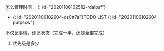 怎么管理时间：
{: id="20201106102512-rdaibsf"}

* {: id="20201106102604-os0tt7a"}TODO LIST
{: id="20201106102604-putpsxw"}

不仅记事情，还记状态（完成一半，还是全部完成）

1. 优先级是多少
